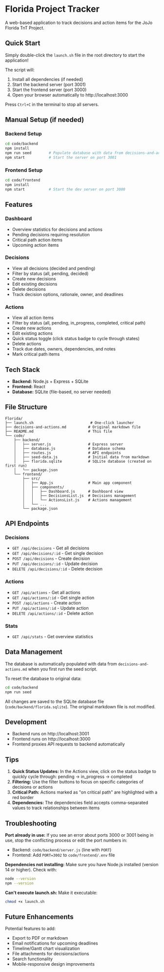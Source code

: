 # Florida Project Tracker

A web-based application to track decisions and action items for the JoJo Florida TnT Project.

## Quick Start

Simply double-click the `launch.sh` file in the root directory to start the application!

The script will:
1. Install all dependencies (if needed)
2. Start the backend server (port 3001)
3. Start the frontend server (port 3000)
4. Open your browser automatically to http://localhost:3000

Press `Ctrl+C` in the terminal to stop all servers.

## Manual Setup (if needed)

### Backend Setup

```bash
cd code/backend
npm install
npm run seed        # Populate database with data from decisions-and-actions.md
npm start           # Start the server on port 3001
```

### Frontend Setup

```bash
cd code/frontend
npm install
npm start           # Start the dev server on port 3000
```

## Features

### Dashboard
- Overview statistics for decisions and actions
- Pending decisions requiring resolution
- Critical path action items
- Upcoming action items

### Decisions
- View all decisions (decided and pending)
- Filter by status (all, pending, decided)
- Create new decisions
- Edit existing decisions
- Delete decisions
- Track decision options, rationale, owner, and deadlines

### Actions
- View all action items
- Filter by status (all, pending, in_progress, completed, critical path)
- Create new actions
- Edit existing actions
- Quick status toggle (click status badge to cycle through states)
- Delete actions
- Track due dates, owners, dependencies, and notes
- Mark critical path items

## Tech Stack

- **Backend:** Node.js + Express + SQLite
- **Frontend:** React
- **Database:** SQLite (file-based, no server needed)

## File Structure

```
Florida/
├── launch.sh                          # One-click launcher
├── decisions-and-actions.md          # Original markdown file
├── README.md                         # This file
└── code/
    ├── backend/
    │   ├── server.js                 # Express server
    │   ├── database.js               # Database schema
    │   ├── routes.js                 # API endpoints
    │   ├── seed-data.js              # Initial data from markdown
    │   ├── florida.sqlite            # SQLite database (created on first run)
    │   └── package.json
    └── frontend/
        ├── src/
        │   ├── App.js                # Main app component
        │   ├── components/
        │   │   ├── Dashboard.js      # Dashboard view
        │   │   ├── DecisionsList.js  # Decisions management
        │   │   └── ActionsList.js    # Actions management
        │   └── ...
        └── package.json
```

## API Endpoints

### Decisions
- `GET /api/decisions` - Get all decisions
- `GET /api/decisions/:id` - Get single decision
- `POST /api/decisions` - Create decision
- `PUT /api/decisions/:id` - Update decision
- `DELETE /api/decisions/:id` - Delete decision

### Actions
- `GET /api/actions` - Get all actions
- `GET /api/actions/:id` - Get single action
- `POST /api/actions` - Create action
- `PUT /api/actions/:id` - Update action
- `DELETE /api/actions/:id` - Delete action

### Stats
- `GET /api/stats` - Get overview statistics

## Data Management

The database is automatically populated with data from `decisions-and-actions.md` when you first run the seed script.

To reset the database to original data:
```bash
cd code/backend
npm run seed
```

All changes are saved to the SQLite database file (`code/backend/florida.sqlite`). The original markdown file is not modified.

## Development

- Backend runs on http://localhost:3001
- Frontend runs on http://localhost:3000
- Frontend proxies API requests to backend automatically

## Tips

1. **Quick Status Updates:** In the Actions view, click on the status badge to quickly cycle through: pending → in_progress → completed
2. **Filtering:** Use the filter buttons to focus on specific categories of decisions or actions
3. **Critical Path:** Actions marked as "on critical path" are highlighted with a red border
4. **Dependencies:** The dependencies field accepts comma-separated values to track relationships between items

## Troubleshooting

**Port already in use:**
If you see an error about ports 3000 or 3001 being in use, stop the conflicting process or edit the port numbers in:
- Backend: `code/backend/server.js` (line with `PORT`)
- Frontend: Add `PORT=3002` to `code/frontend/.env` file

**Dependencies not installing:**
Make sure you have Node.js installed (version 14 or higher). Check with:
```bash
node --version
npm --version
```

**Can't execute launch.sh:**
Make it executable:
```bash
chmod +x launch.sh
```

## Future Enhancements

Potential features to add:
- Export to PDF or markdown
- Email notifications for upcoming deadlines
- Timeline/Gantt chart visualization
- File attachments for decisions/actions
- Search functionality
- Mobile-responsive design improvements
